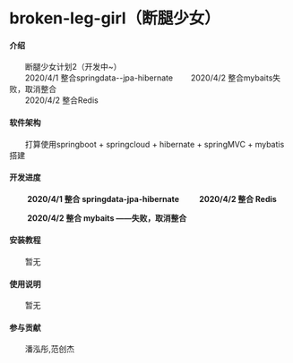 # broken-leg-girl（断腿少女）

#### 介绍
  &emsp;&emsp;断腿少女计划2（开发中~）  
  &emsp;&emsp;2020/4/1 整合springdata--jpa-hibernate
  &emsp;&emsp;2020/4/2 整合mybaits失败，取消整合  
  &emsp;&emsp;2020/4/2 整合Redis

#### 软件架构
  &emsp;&emsp;打算使用springboot + springcloud + hibernate + springMVC + mybatis搭建

#### 开发进度
  &emsp;&emsp; **2020/4/1 整合 springdata-jpa-hibernate** 
  &emsp;&emsp; **2020/4/2 整合 Redis** 

  &emsp;&emsp; **2020/4/2 整合 mybaits ——失败，取消整合** 

#### 安装教程
  &emsp;&emsp;暂无

#### 使用说明

  &emsp;&emsp;暂无

#### 参与贡献

  &emsp;&emsp;潘泓彤,范创杰

